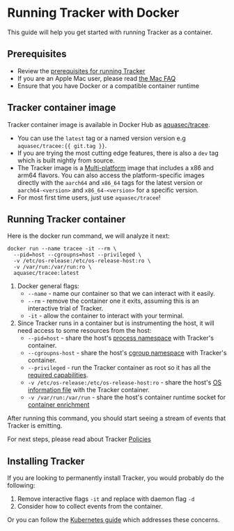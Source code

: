 # Running Tracker with Docker

This guide will help you get started with running Tracker as a container.

## Prerequisites

- Review the [prerequisites for running Tracker](./prerequisites.md)
- If you are an Apple Mac user, please read [the Mac FAQ](../advanced/mac.md)
- Ensure that you have Docker or a compatible container runtime

## Tracker container image

 Tracker container image is available in Docker Hub as [aquasec/tracee](https://hub.docker.com/r/aquasec/tracee).

- You can use the `latest` tag or a named version version e.g `aquasec/tracee:{{ git.tag }}`.
- If you are trying the most cutting edge features, there is also a `dev` tag which is built nightly from source.
- The Tracker image is a [Multi-platform](https://docs.docker.com/build/building/multi-platform/) image that includes a x86 and arm64 flavors. You can also access the platform-specific images directly with the `aarch64` and `x86_64` tags for the latest version or `aarch64-<version>` and `x86_64-<version>` for a specific version.  
- For most first time users, just use `aquasec/tracee`!

## Running Tracker container

 Here is the docker run command, we will analyze it next:

```shell
docker run --name tracee -it --rm \
  --pid=host --cgroupns=host --privileged \
  -v /etc/os-release:/etc/os-release-host:ro \
  -v /var/run:/var/run:ro \
  aquasec/tracee:latest
```

 1. Docker general flags:
    - `--name` - name our container so that we can interact with it easily.
    - `--rm` - remove the container one it exits, assuming this is an interactive trial of Tracker.
    - `-it` - allow the container to interact with your terminal.
 2. Since Tracker runs in a container but is instrumenting the host, it will need access to some resources from the host:
    - `--pid=host` - share the host's [process namespace]() with Tracker's container.
    - `--cgroupns-host` - share the host's [cgroup namespace]() with Tracker's container.
    - `--privileged` - run the Tracker container as root so it has all the [required capabilities](./prerequisites.md#process-capabilities).
    - `-v /etc/os-release:/etc/os-release-host:ro` - share the host's [OS information file](./prerequisites.md#os-information) with the Tracker container.
    - `-v /var/run:/var/run` - share the host's container runtime socket for [container enrichment](./container-engines.md)

 After running this command, you should start seeing a stream of events that Tracker is emitting.

 For next steps, please read about Tracker [Policies](../policies/index.md)

## Installing Tracker

 If you are looking to permanently install Tracker, you would probably do the following:

 1. Remove interactive flags `-it` and replace with daemon flag `-d`
 2. Consider how to collect events from the container.

 Or you can follow the [Kubernetes guide](./kubernetes.md) which addresses these concerns.
